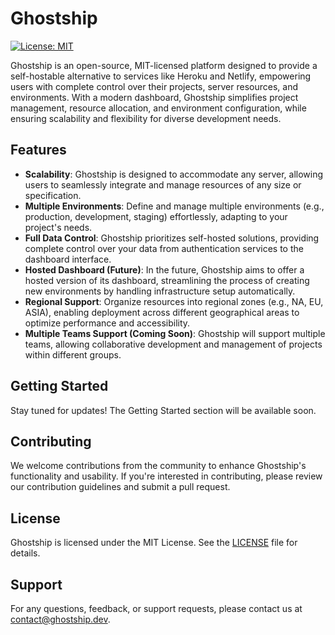 # Ghostship

[![License: MIT](https://img.shields.io/badge/License-MIT-yellow.svg)](https://opensource.org/licenses/MIT)

Ghostship is an open-source, MIT-licensed platform designed to provide a self-hostable alternative to services like Heroku and Netlify, empowering users with complete control over their projects, server resources, and environments. With a modern dashboard, Ghostship simplifies project management, resource allocation, and environment configuration, while ensuring scalability and flexibility for diverse development needs.

## Features

- **Scalability**: Ghostship is designed to accommodate any server, allowing users to seamlessly integrate and manage resources of any size or specification.
- **Multiple Environments**: Define and manage multiple environments (e.g., production, development, staging) effortlessly, adapting to your project's needs.
- **Full Data Control**: Ghostship prioritizes self-hosted solutions, providing complete control over your data from authentication services to the dashboard interface.
- **Hosted Dashboard (Future)**: In the future, Ghostship aims to offer a hosted version of its dashboard, streamlining the process of creating new environments by handling infrastructure setup automatically.
- **Regional Support**: Organize resources into regional zones (e.g., NA, EU, ASIA), enabling deployment across different geographical areas to optimize performance and accessibility.
- **Multiple Teams Support (Coming Soon)**: Ghostship will support multiple teams, allowing collaborative development and management of projects within different groups.

## Getting Started

Stay tuned for updates! The Getting Started section will be available soon.

## Contributing

We welcome contributions from the community to enhance Ghostship's functionality and usability. If you're interested in contributing, please review our contribution guidelines and submit a pull request.

## License

Ghostship is licensed under the MIT License. See the [LICENSE](LICENSE) file for details.

## Support

For any questions, feedback, or support requests, please contact us at [contact@ghostship.dev](mailto:contact@ghostship.dev).
